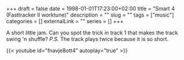 +++
draft = false
date = 1998-01-01T17:23:00+02:00
title = "Smart 4 (Fasttracker II worktune)"
description = ""
slug = ""
tags = ["music"]
categories = []
externalLink = ""
series = []
+++

A short little jam. Can you spot the trick in track 1 that makes the track swing 'n shuffle?
_P.S._ The track plays twice because it is so short.

{{< youtube id="fnavje8ott4" autoplay="true" >}}
